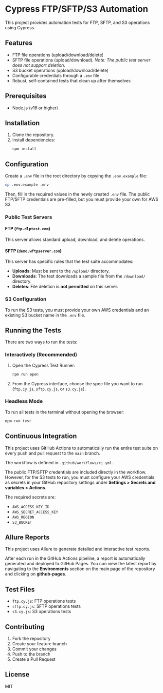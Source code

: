 # Cypress FTP/SFTP/S3 Automation

This project provides automation tests for FTP, SFTP, and S3 operations using Cypress.

## Features

- FTP file operations (upload/download/delete)
- SFTP file operations (upload/download). *Note: The public test server does not support deletion.*
- S3 bucket operations (upload/download/delete)
- Configurable credentials through a `.env` file
- Robust, self-contained tests that clean up after themselves

## Prerequisites

- Node.js (v16 or higher)

## Installation

1. Clone the repository.
2. Install dependencies:
   ```bash
   npm install
   ```

## Configuration

Create a `.env` file in the root directory by copying the `.env.example` file:

```bash
cp .env.example .env
```

Then, fill in the required values in the newly created `.env` file. The public FTP/SFTP credentials are pre-filled, but you must provide your own for AWS S3. 

### Public Test Servers

#### FTP (`ftp.dlptest.com`)
This server allows standard upload, download, and delete operations.

#### SFTP (`demo.wftpserver.com`)
This server has specific rules that the test suite accommodates:
- **Uploads**: Must be sent to the `/upload/` directory.
- **Downloads**: The test downloads a sample file from the `/download/` directory.
- **Deletes**: File deletion is **not permitted** on this server.



### S3 Configuration

To run the S3 tests, you must provide your own AWS credentials and an existing S3 bucket name in the `.env` file.

## Running the Tests

There are two ways to run the tests:

### Interactively (Recommended)

1. Open the Cypress Test Runner:
   ```bash
   npm run open
   ```
2. From the Cypress interface, choose the spec file you want to run (`ftp.cy.js`, `sftp.cy.js`, or `s3.cy.js`).

### Headless Mode

To run all tests in the terminal without opening the browser:
```bash
npm run test
```

## Continuous Integration

This project uses GitHub Actions to automatically run the entire test suite on every push and pull request to the `main` branch.

The workflow is defined in `.github/workflows/ci.yml`.

The public FTP/SFTP credentials are included directly in the workflow. However, for the S3 tests to run, you must configure your AWS credentials as secrets in your GitHub repository settings under **Settings > Secrets and variables > Actions**.

The required secrets are:
- `AWS_ACCESS_KEY_ID`
- `AWS_SECRET_ACCESS_KEY`
- `AWS_REGION`
- `S3_BUCKET`

## Allure Reports

This project uses Allure to generate detailed and interactive test reports.

After each run in the GitHub Actions pipeline, a report is automatically generated and deployed to GitHub Pages. You can view the latest report by navigating to the **Environments** section on the main page of the repository and clicking on **github-pages**.

## Test Files

- `ftp.cy.js`: FTP operations tests
- `sftp.cy.js`: SFTP operations tests
- `s3.cy.js`: S3 operations tests

## Contributing

1. Fork the repository
2. Create your feature branch
3. Commit your changes
4. Push to the branch
5. Create a Pull Request

## License

MIT
